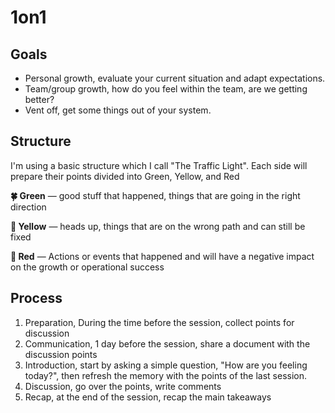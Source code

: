 # 1on1

## Goals

- Personal growth, evaluate your current situation and adapt expectations.
- Team/group growth, how do you feel within the team, are we getting better?
- Vent off, get some things out of your system.

## Structure

I'm using a basic structure which I call "The Traffic Light". Each side will prepare their points divided into Green, Yellow, and Red

**🍀 Green** — good stuff that happened, things that are going in the right direction

**🔔 Yellow** — heads up, things that are on the wrong path and can still be fixed

**🚨 Red** —  Actions or events that happened and will have a negative impact on the growth or operational success

## Process

1. Preparation, During the time before the session, collect points for discussion
2. Communication, 1 day before the session, share a document with the discussion points
3. Introduction, start by asking a simple question, "How are you feeling today?", then refresh the memory with the points of the last session.
4. Discussion, go over the points, write comments
5. Recap, at the end of the session, recap the main takeaways